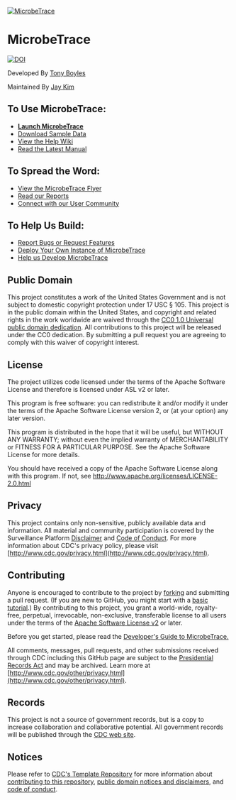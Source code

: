 [![MicrobeTrace](https://raw.githubusercontent.com/CDCgov/MicrobeTrace/master/img/android-chrome-192x192.png "MicrobeTrace")](https://microbetrace.cdc.gov/MicrobeTrace/)

# MicrobeTrace

[![DOI](https://zenodo.org/badge/121793260.svg)](https://zenodo.org/badge/latestdoi/121793260)

Developed By [Tony Boyles](http://github.com/aaboyles)

Maintained By [Jay Kim](https://github.com/jaywokim)

## To Use MicrobeTrace:

* **[Launch MicrobeTrace](https://microbetrace.cdc.gov/MicrobeTrace/)**
* [Download Sample Data](https://github.com/CDCgov/MicrobeTrace/raw/master/demo/MicrobetraceDemoData.zip)
* [View the Help Wiki](https://github.com/CDCgov/MicrobeTrace/wiki)
* [Read the Latest Manual](https://github.com/CDCgov/MicrobeTrace/raw/master/docs/MicrobeTrace_Manual.docx)

## To Spread the Word:

* [View the MicrobeTrace Flyer](https://github.com/CDCgov/MicrobeTrace/blob/master/docs/MicrobeTrace%20Flyer_Sept_2019.pdf)
* [Read our Reports](https://medium.com/microbetrace-reports/latest)
* [Connect with our User Community](https://www.reddit.com/r/MicrobeTrace/)

## To Help Us Build:

* [Report Bugs or Request Features](https://github.com/CDCgov/MicrobeTrace/issues)
* [Deploy Your Own Instance of MicrobeTrace](https://github.com/CDCgov/MicrobeTrace/wiki/z-Deployment)
* [Help us Develop MicrobeTrace](https://github.com/CDCgov/MicrobeTrace/wiki/z-Development)

## Public Domain
This project constitutes a work of the United States Government and is not
subject to domestic copyright protection under 17 USC § 105. This project is in
the public domain within the United States, and copyright and related rights in
the work worldwide are waived through the [CC0 1.0 Universal public domain dedication](https://creativecommons.org/publicdomain/zero/1.0/).
All contributions to this project will be released under the CC0 dedication. By
submitting a pull request you are agreeing to comply with this waiver of
copyright interest.

## License
The project utilizes code licensed under the terms of the Apache Software
License and therefore is licensed under ASL v2 or later.

This program is free software: you can redistribute it and/or modify it under
the terms of the Apache Software License version 2, or (at your option) any
later version.

This program is distributed in the hope that it will be useful, but WITHOUT ANY
WARRANTY; without even the implied warranty of MERCHANTABILITY or FITNESS FOR A
PARTICULAR PURPOSE. See the Apache Software License for more details.

You should have received a copy of the Apache Software License along with this
program. If not, see http://www.apache.org/licenses/LICENSE-2.0.html

## Privacy
This project contains only non-sensitive, publicly available data and
information. All material and community participation is covered by the
Surveillance Platform [Disclaimer](https://github.com/CDCgov/template/blob/master/DISCLAIMER.md)
and [Code of Conduct](https://github.com/CDCgov/template/blob/master/code-of-conduct.md).
For more information about CDC's privacy policy, please visit [http://www.cdc.gov/privacy.html](http://www.cdc.gov/privacy.html).

## Contributing
Anyone is encouraged to contribute to the project by [forking](https://help.github.com/articles/fork-a-repo)
and submitting a pull request. (If you are new to GitHub, you might start with a
[basic tutorial](https://help.github.com/articles/set-up-git).) By contributing
to this project, you grant a world-wide, royalty-free, perpetual, irrevocable,
non-exclusive, transferable license to all users under the terms of the
[Apache Software License v2](http://www.apache.org/licenses/LICENSE-2.0.html) or
later.

Before you get started, please read the [Developer's Guide to MicrobeTrace.](https://github.com/CDCgov/MicrobeTrace/wiki/z-Development)

All comments, messages, pull requests, and other submissions received through
CDC including this GitHub page are subject to the [Presidential Records Act](http://www.archives.gov/about/laws/presidential-records.html)
and may be archived. Learn more at [http://www.cdc.gov/other/privacy.html](http://www.cdc.gov/other/privacy.html).

## Records
This project is not a source of government records, but is a copy to increase
collaboration and collaborative potential. All government records will be
published through the [CDC web site](http://www.cdc.gov).

## Notices
Please refer to [CDC's Template Repository](https://github.com/CDCgov/template)
for more information about [contributing to this repository](https://github.com/CDCgov/template/blob/master/CONTRIBUTING.md),
[public domain notices and disclaimers](https://github.com/CDCgov/template/blob/master/DISCLAIMER.md),
and [code of conduct](https://github.com/CDCgov/template/blob/master/code-of-conduct.md).
